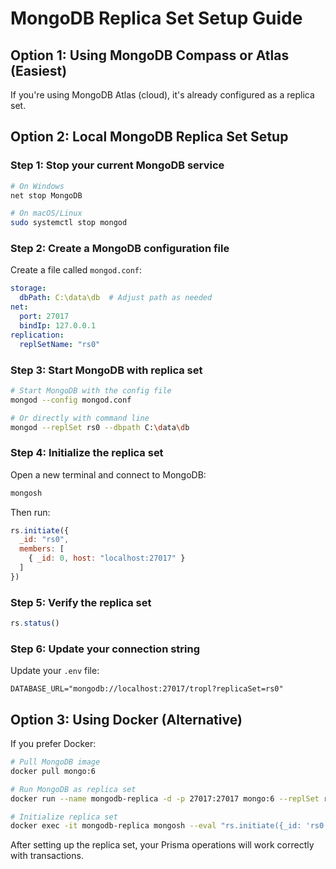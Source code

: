 # MongoDB Replica Set Setup Guide

## Option 1: Using MongoDB Compass or Atlas (Easiest)
If you're using MongoDB Atlas (cloud), it's already configured as a replica set.

## Option 2: Local MongoDB Replica Set Setup

### Step 1: Stop your current MongoDB service
```bash
# On Windows
net stop MongoDB

# On macOS/Linux
sudo systemctl stop mongod
```

### Step 2: Create a MongoDB configuration file
Create a file called `mongod.conf`:

```yaml
storage:
  dbPath: C:\data\db  # Adjust path as needed
net:
  port: 27017
  bindIp: 127.0.0.1
replication:
  replSetName: "rs0"
```

### Step 3: Start MongoDB with replica set
```bash
# Start MongoDB with the config file
mongod --config mongod.conf

# Or directly with command line
mongod --replSet rs0 --dbpath C:\data\db
```

### Step 4: Initialize the replica set
Open a new terminal and connect to MongoDB:

```bash
mongosh
```

Then run:
```javascript
rs.initiate({
  _id: "rs0",
  members: [
    { _id: 0, host: "localhost:27017" }
  ]
})
```

### Step 5: Verify the replica set
```javascript
rs.status()
```

### Step 6: Update your connection string
Update your `.env` file:
```
DATABASE_URL="mongodb://localhost:27017/tropl?replicaSet=rs0"
```

## Option 3: Using Docker (Alternative)
If you prefer Docker:

```bash
# Pull MongoDB image
docker pull mongo:6

# Run MongoDB as replica set
docker run --name mongodb-replica -d -p 27017:27017 mongo:6 --replSet rs0

# Initialize replica set
docker exec -it mongodb-replica mongosh --eval "rs.initiate({_id: 'rs0', members: [{_id: 0, host: 'localhost:27017'}]})"
```

After setting up the replica set, your Prisma operations will work correctly with transactions.
